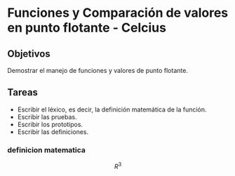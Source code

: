 # Funciones y Comparación de valores en punto flotante - Celcius

## Objetivos 
Demostrar el manejo de funciones y valores de punto flotante.

## Tareas

- Escribir el léxico, es decir, la definición matemática de la función.
- Escribir las pruebas.
- Escribir los prototipos.
- Escribir las definiciones.


### definicion matematica

$$ R^3$$